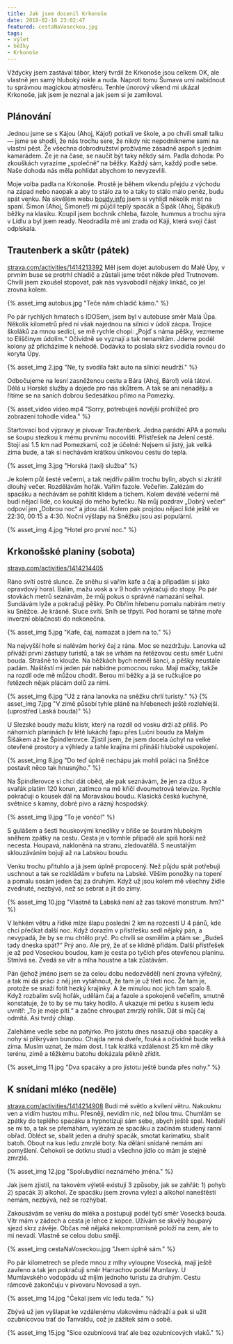 ```yaml
---
title: Jak jsem docenil Krkonoše
date: 2018-02-16 23:02:47
featured: cestaNaVoseckou.jpg
tags: 
- výlet
- běžky
- Krkonoše
---
```


Vždycky jsem zastával tábor, který tvrdil že Krkonoše jsou celkem OK, ale vlastně jen samý hluboký rokle a nuda. Naproti tomu Šumava umí nabídnout tu správnou magickou atmosféru. Tenhle únorový víkend mi ukázal Krkonoše, jak jsem je neznal a jak jsem si je zamiloval.

<!-- more -->
## Plánování
Jednou jsme se s Kájou (Ahoj, Kájo!) potkali ve škole, a po chvíli small talku — jsme se shodli, že nás trochu sere, že nikdy nic nepodnikneme sami na vlastní pěst. Že všechna dobrodružství prožíváme zásadně aspoň s jedním kamarádem. Že je na čase, se naučit být taky někdy sám. Padla dohoda: Po zkouškách vyrazíme „společně“ na běžky. Každý sám, každý podle sebe. Naše dohoda nás měla pohlídat abychom to nevyzevlili.

Moje volba padla na Krkonoše. Prostě je během víkendu přejdu z východu na západ nebo naopak a aby to stálo za to a taky to stálo málo peněz, budu spát venku. Na skvělém webu [boudy.info](http://boudy.info) jsem si vyhlídl několik míst na spaní. Šimon (Ahoj, Šimone!) mi půjčil teplý spacák a Šípák (Ahoj, Šípáku!) běžky na klasiku. Koupil jsem bochník chleba, fazole, hummus a trochu sýra v Lidlu a byl jsem ready. Neodradila mě ani zrada od Káji, která svojí část odpískala.

## Trautenberk a skůtr (pátek)
[strava.com/activities/1414213392](https://www.strava.com/activities/1414213392)
Měl jsem dojet autobusem do Malé Úpy, v prvním buse se protrhl chladič a zůstali jsme trčet někde před Trutnovem. Chvíli jsem zkoušel stopovat, pak nás vysvobodil nějaký linkáč, co jel zrovna kolem.

{% asset_img autobus.jpg "Teče nám chladič kámo." %}

Po pár rychlých hmatech s IDOSem, jsem byl v autobuse směr Malá Úpa. Několik kilometrů před ní však najednou na silnici v údolí zácpa. Trojice školáků za mnou sedící, se mě rychle chopí: „Pojď s náma pěšky, vezmeme to Eliščinym údolím.“ Očividně se vyznají a tak nenamítám. Jdeme podél kolony až přicházíme k nehodě. Dodávka to poslala skrz svodidla rovnou do koryta Úpy.

{% asset_img 2.jpg "Ne, ty svodila fakt auto na silnici neudrží." %}

Odbočujeme na lesní zasněženou cestu a Bára (Ahoj, Báro!) volá tátovi. Dělá u Horské služby a dojede pro nás skůtrem. A tak se ani nenaděju a řítíme se na saních dobrou šedesátkou přímo na Pomezky.

{% asset_video video.mp4 "Sorry, potrebuješ novější prohlížeč pro zobrazení tohodle videa." %}

Startovací bod výpravy je pivovar Trautenberk. Jedna parádní APA a pomalu se šoupu stezkou k mému prvnímu nocovišti. Přístřešek na Jelení cestě. Stojí asi 1.5 km nad Pomezkami, což je účelné: Nejsem si jistý, jak velká zima bude, a tak si nechávám krátkou únikovou cestu do tepla.

{% asset_img 3.jpg "Horská (taxi) služba" %}

Je kolem půl šesté večerní, a tak nejdřív pálím trochu bylin, abych si zkrátil dlouhý večer. Rozdělávám hořák. Vařím fazole. Večeřím. Zalézám do spacáku a nechávám se pohltit klidem a tichem. Kolem deváté večerní mě budí nějací lidé, co koukají do mého bytečku. Na můj pozdrav „Dobrý večer“ odpoví jen „Dobrou noc“ a jdou dál. Kolem pak projdou nějací lidé ještě ve 22:30, 00:15 a 4:30\. Noční výšlapy na Sněžku jsou asi populární.

{% asset_img 4.jpg "Hotel pro první noc." %}

## Krkonošské planiny (sobota)
[strava.com/activities/1414214405](https://www.strava.com/activities/1414214405)

Ráno svítí ostré slunce. Ze sněhu si vařím kafe a čaj a připadám si jako opravdový horal. Balím, mažu vosk a v 9 hodin vykračuji do stopy. Po pár stovkách metrů seznávám, že můj pokus o správné namazání selhal. Sundávám lyže a pokračuji pěšky. Po Obřím hřebenu pomalu nabírám metry ku Sněžce. Je krásně. Sluce svítí. Sníh se třpytí. Pod horami se táhne moře inverzní oblačnosti do nekonečna.

{% asset_img 5.jpg "Kafe, čaj, namazat a jdem na to." %}

Na nejvyšší hoře si nalévám horký čaj z rána. Moc se nezdržuju. Lanovka už přiváží první zástupy turistů, a tak se vrhám na řetězovou cestu směr Luční bouda. Strašně to klouže. Na běžkách bych neměl šanci, a pěšky neustále padám. Naštěstí mi jeden pár nabídne pomocnou ruku. Mají mačky, takže na rozdíl ode mě můžou chodit. Berou mi běžky a já se ručkujíce po řetězech nějak plácám dolů za nimi.

{% asset_img 6.jpg "Už z rána lanovka na sněžku chrlí turisty." %}
{% asset_img 7.jpg "V zimě působí tyhle pláně na hřebenech ještě rozlehlejší. (uprostřed Laská bouda)" %}

U Slezské boudy mažu klistr, který na rozdíl od vosku drží až příliš. Po náhorních planinách (v létě lukách) ťapu přes Luční boudu za Malým Šišákem až ke Špindlerovce. Zjistil jsem, že jsem docela úchyl na velké otevřené prostory a výhledy a tahle krajina mi přináší hluboké uspokojení.

{% asset_img 8.jpg "Do teď úplně nechápu jak mohli poláci na Sněžce postavit něco tak hnusnýho." %}

Na Špindlerovce si chci dát oběd, ale pak seznávám, že jen za džus a svařák platím 120 korun, zatímco na mě křičí dvoumetrová televize. Rychle pokračuji o kousek dál na Moravskou boudu. Klasická česká kuchyně, světnice s kamny, dobré pivo a rázný hospodský.

{% asset_img 9.jpg "To je vončo!" %}

S gulášem a šesti houskovými knedlíky v břiše se šourám hlubokým sněhem zpátky na cestu. Cesta je v tomhle případě ale spíš horší než necesta. Houpavá, nakloněná na stranu, zledovatělá. S neustálým sklouzáváním bojuji až na Labskou boudu.

Venku trochu přituhlo a já jsem úplně propocený. Než půjdu spát potřebuji uschnout a tak se rozkládám v bufetu na Labské. Věším ponožky na topení a pomalu sosám jeden čaj za druhým. Když už jsou kolem mě všechny židle zvednuté, nezbývá, než se sebrat a jít do zimy.

{% asset_img 10.jpg "Vlastně ta Labská není až zas takové monstrum. hm?" %}

V lehkém větru a řídké mlze šlapu poslední 2 km na rozcestí U 4 pánů, kde chci přečkat další noc. Když dorazím v přístřešku sedí nějaký pán, a nevypadá, že by se mu chtělo pryč. Po chvíli se osmělím a ptám se: „Budeš tady dneska spát?“ Prý ano. Ale prý, že ať se klidně přidám. Další přístřešek je až pod Voseckou boudou, kam je cesta po tyčích přes otevřenou planinu. Stmívá se. Zvedá se vítr a mlha houstne a tak zůstávám.

Pán (jehož jméno jsem se za celou dobu nedozvěděl) není zrovna výřečný, a tak mi dá práci z něj jen vytáhnout, že tam je už třetí noc. Že tam je, protože se snaží fotit hezký krajinky. A že minulou noc jich tam spalo 8\. Když rozbalím svůj hořák, udělám čaj a fazole a spokojeně večeřím, smutně konstatuje, že to by se mu taky hodilo. A ukazuje mi petku s kusem ledu uvnitř: „To je moje pití.“ a začne chroupat zmrzlý rohlík. Dát si můj čaj odmítá. Asi tvrdý chlap.

Zaleháme vedle sebe na patýrko. Pro jistotu dnes nasazuji oba spacáky a nohy si přikrývám bundou. Chajda nemá dveře, fouká a očividně bude velká zima. Musím uznat, že mám dost. I tak krátká vzdálenost 25 km mě díky terénu, zimě a těžkému batohu dokázala pěkně zřídit.

{% asset_img 11.jpg "Dva spacáky a pro jistotu ještě bunda přes nohy." %}

## K snídani mléko (neděle)
[strava.com/activities/1414214908](https://www.strava.com/activities/1414214908)
Budí mě světlo a kvílení větru. Nakouknu ven a vidím hustou mlhu. Přesněji, nevidím nic, než bílou tmu. Chumlám se zpátky do teplého spacáku a hypnotizuji sám sebe, abych ještě spal. Nedaří se mi to, a tak se přemáhám, vylézám ze spacáku a začínám studený ranní obřad. Obléct se, sbalit jeden a druhý spacák, smotat karimatku, sbalit batoh. Obout na kus ledu zmrzlé boty. Na dělání snídaně nemám ani pomyšlení. Čehokoli se dotknu studí a všechno jídlo co mám je stejně zmrzlé.

{% asset_img 12.jpg "Spolubydlící neznámého jména." %}

Jak jsem zjistil, na takovém výletě existují 3 způsoby, jak se zahřát: 1) pohyb 2) spacák 3) alkohol. Ze spacáku jsem zrovna vylezl a alkohol naneštěstí nemám, nezbývá, než se rozhýbat.

Zakousávám se venku do mléka a postupuji podél tyčí směr Vosecká bouda. Vítr mám v zádech a cesta je lehce z kopce. Užívám se skvělý houpavý sjezd skrz závěje. Občas mě nějaká nekompromisně položí na zem, ale to mi nevadí. Vlastně se celou dobu směji.

{% asset_img cestaNaVoseckou.jpg "Jsem úplně sám." %}

Po pár kilometrech se přede mnou z mlhy vyloupne Vosecká, mají ještě zavřeno a tak jen pokračuji směr Harrachov podél Mumlavy. U Mumlavského vodopádu už míjím jednoho turistu za druhým. Cestu rámcově zakončuju v pivovaru Novosad a syn.

{% asset_img 14.jpg "Čekal jsem víc ledu teda." %}

Zbývá už jen vyšlapat ke vzdálenému vlakovému nádraží a pak si užít ozubnicovou trať do Tanvaldu, což je zážitek sám o sobě.

{% asset_img 15.jpg "Sice ozubnicová trať ale bez ozubnicových vlaků." %}